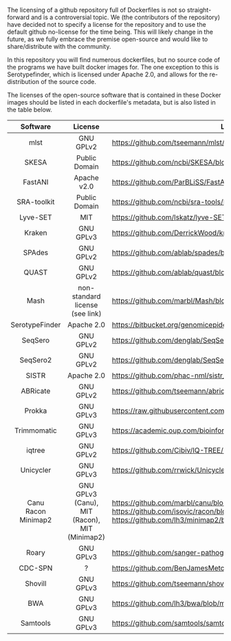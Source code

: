 The licensing of a github repository full of Dockerfiles is not so straight-forward and is a controversial topic. We (the contributors of the repository) have decided not to specify a license for the repository and to use the default github no-license for the time being. This will likely change in the future, as we fully embrace the premise open-source and would like to share/distribute with the community.

In this repository you will find numerous dockerfiles, but no source code of the programs we have built docker images for. The one exception to this is Serotypefinder, which is licensed under Apache 2.0, and allows for the re-distribution of the source code.

The licenses of the open-source software that is contained in these Docker images should be listed in each dockerfile's metadata, but is also listed in the table below.

| Software | License | Link to license |
| :--------: | :-------: | -------- |
| mlst | GNU GPLv2 | https://github.com/tseemann/mlst/blob/master/LICENSE |
| SKESA | Public Domain | https://github.com/ncbi/SKESA/blob/master/LICENSE |
| FastANI | Apache v2.0 | https://github.com/ParBLiSS/FastANI/blob/master/LICENSE |
| SRA-toolkit | Public Domain | https://github.com/ncbi/sra-tools/blob/master/LICENSE |
| Lyve-SET  | MIT | https://github.com/lskatz/lyve-SET/blob/master/LICENSE |
| Kraken | GNU GPLv3 | https://github.com/DerrickWood/kraken/blob/master/LICENSE |
| SPAdes | GNU GPLv2 | https://github.com/ablab/spades/blob/spades_3.13.0/assembler/LICENSE |
| QUAST | GNU GPLv2 | https://github.com/ablab/quast/blob/master/LICENSE.txt |
| Mash | non-standard license (see link) | https://github.com/marbl/Mash/blob/master/LICENSE.txt |
| SerotypeFinder | Apache 2.0 | https://bitbucket.org/genomicepidemiology/serotypefinder/ |
| SeqSero | GNU GPLv2 | https://github.com/denglab/SeqSero/blob/master/LICENSE |
| SeqSero2 | GNU GPLv2 | https://github.com/denglab/SeqSero2/blob/master/LICENSE |
| SISTR | Apache 2.0 | https://github.com/phac-nml/sistr_cmd/blob/master/LICENSE |
| ABRicate | GNU GPLv2 | https://github.com/tseemann/abricate/blob/master/LICENSE |
| Prokka | GNU GPLv3 | https://raw.githubusercontent.com/tseemann/prokka/master/doc/LICENSE.Prokka |
| Trimmomatic | GNU GPLv3 | https://academic.oup.com/bioinformatics/article/30/15/2114/2390096 |
| iqtree | GNU GPLv2 | https://github.com/Cibiv/IQ-TREE/blob/master/LICENSE |
| Unicycler | GNU GPLv3 | https://github.com/rrwick/Unicycler/blob/master/LICENSE |
| Canu <br/> Racon <br/> Minimap2 | GNU GPLv3 (Canu), <br/> MIT (Racon), <br/> MIT (Minimap2) | https://github.com/marbl/canu/blob/master/README.license.GPL https://github.com/isovic/racon/blob/master/LICENSE https://github.com/lh3/minimap2/blob/master/LICENSE.txt |
| Roary | GNU GPLv3 | https://github.com/sanger-pathogens/Roary/blob/master/GPL-LICENSE |
| CDC-SPN | ? | https://github.com/BenJamesMetcalf/Spn_Scripts_Reference |
| Shovill | GNU GPLv3 | https://github.com/tseemann/shovill/blob/master/LICENSE |
| BWA | GNU GPLv3 | https://github.com/lh3/bwa/blob/master/COPYING |
| Samtools | GNU GPLv3 | https://github.com/samtools/samtools/blob/develop/LICENSE |
